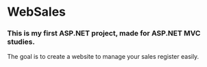# WebSales

### This is my first ASP.NET project, made for ASP.NET MVC studies.

The goal is to create a website to manage your sales register easily.
